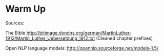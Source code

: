 Warm Up
=======



Sources: 

The Bible
http://bitimage.dyndns.org/german/MartinLuther-1912/Martin_Luther_Uebersetzung_1912.txt
(Cleaned chapter prefixes)

Open NLP language models:
http://opennlp.sourceforge.net/models-1.5/